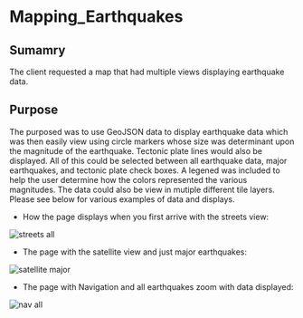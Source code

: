 # Mapping_Earthquakes

## **Sumamry**

The client requested a map that had multiple views displaying earthquake data.

## **Purpose**

The purposed was to use GeoJSON data to display earthquake data which was then easily view using circle markers whose size was determinant upon the magnitude of the earthquake.  Tectonic plate lines would also be displayed.  All of this could be selected between all earthquake data, major earthquakes, and tectonic plate check boxes.  A legened was included to help the user determine how the colors represented the various magnitudes.  The data could also be view in mutiple different tile layers.  Please see below for various examples of data and displays.

* How the page displays when you first arrive with the streets view:

![streets all](https://user-images.githubusercontent.com/78942457/119277780-8e112c00-bbef-11eb-89f1-1e7b1e48de89.png)

* The page with the satellite view and just major earthquakes:

![satellite major](https://user-images.githubusercontent.com/78942457/119277820-cb75b980-bbef-11eb-90bd-99330899d052.png)

* The page with Navigation and all earthquakes zoom with data displayed:

![nav all](https://user-images.githubusercontent.com/78942457/119277874-1a235380-bbf0-11eb-9d8e-7213a36e290c.png)
